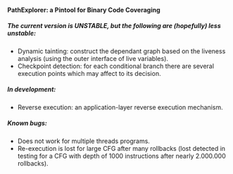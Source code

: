 #### PathExplorer: a Pintool for Binary Code Coveraging 

##### The current version is UNSTABLE, but the following are (hopefully) less unstable:

* Dynamic tainting: construct the dependant graph based on the liveness analysis (using the outer interface of live variables).
* Checkpoint detection: for each conditional branch there are several execution points which may affect to its decision.

##### In development:

* Reverse execution: an application-layer reverse execution mechanism.

##### Known bugs:

* Does not work for multiple threads programs.
* Re-execution is lost for large CFG after many rollbacks (lost detected in testing for a CFG with depth of 1000 instructions after nearly 2.000.000 rollbacks).